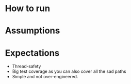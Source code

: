 # How to run

# Assumptions

# Expectations
- Thread-safety
- Big test coverage as you can also cover all the sad paths
- Simple and not over-engineered.